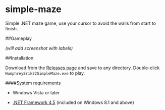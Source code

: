 # simple-maze
Simple .NET maze game, use your cursor to avoid the walls from start to finish.

##Gameplay 

*(will add screenshot with labels)*

##Installation

Download from the [Releases page](https://github.com/ErikHumphrey/simple-maze/releases) and save to any directory. Double-click `HumphreyErik22SimpleMaze.exe` to play.

####System requirements

* Windows Vista or later

* [.NET Framework 4.5](https://www.microsoft.com/en-ca/download/details.aspx?id=30653) (included on Windows 8.1 and above)
